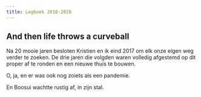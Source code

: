 ```yaml
---
title: Logboek 2018-2020
---
```


## And then life throws a curveball

Na 20 mooie jaren besloten Kristien en ik eind 2017 om elk onze eigen weg verder te zoeken. De drie jaren die volgden waren volledig afgestemd op dit proper af te ronden en een nieuwe thuis te bouwen.

O, ja, en er was ook nog zoiets als een pandemie.

En Boosui wachtte rustig af, in zijn stal.
